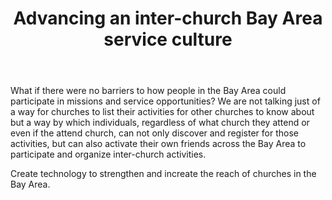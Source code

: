 ﻿---
title: Advancing an inter-church Bay Area service culture  
intro: How can technology facilitate a Bay Area wide inter-church awareness and participation of mission trips, service opportunities, needs, and initiatives, while releasing Bay Area residents to engage and invite each other to come together in their shared passions and talents?
champions:
- name:
    Venture Christian Church
  logo:
    venture_christian.png

---
What if there were no barriers to how people in the Bay Area could participate in missions and service opportunities? 
We are not talking just of a way for churches to list their activities for other churches to know about but a way by which individuals, regardless of what church they attend or even if the attend church, can not only discover and register for those activities, but can also activate their own friends across the Bay Area to participate and organize inter-church activities.

Create technology to strengthen and increate the reach of churches in the Bay Area.  

